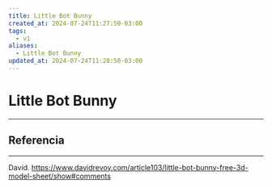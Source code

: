 ```yaml
---
title: Little Bot Bunny
created_at: 2024-07-24T11:27:50-03:00
tags:
  - v1
aliases:
  - Little Bot Bunny
updated_at: 2024-07-24T11:28:50-03:00
---
```

# Little Bot Bunny
---

## Referencia
---
David. https://www.davidrevoy.com/article103/little-bot-bunny-free-3d-model-sheet/show#comments
